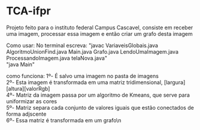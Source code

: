 # TCA-ifpr
Projeto feito para o instituto federal Campus Cascavel, consiste em receber uma imagem, processar essa imagem e então criar um grafo desta imagem

Como usar:
 No terminal escreva:
 "javac VariaveisGlobais.java AlgoritmoUnionFind.java Main.java Grafo.java LendoUmaImagem.java ProcessandoImagem.java telaNova.java"<br>
 "java Main"<br>

como funciona:
 1º- É salvo uma imagem no pasta de imagens<br>
 2º- Esta imagem é transformada em uma matriz tridimensional, [largura][altura][valorRgb]<br>
 4º- Matriz da imagem passa por um algoritmo de Kmeans, que serve para uniformizar as cores<br>
 5º- Matriz separa cada conjunto de valores iguais que estão conectados de forma adjscente<br>
 6º- Essa matriz é transformada em um grafo\n
